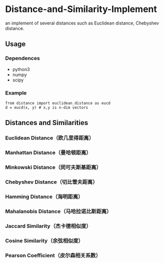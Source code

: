 # Distance-and-Similarity-Implement
an implement of several distances such as Euclidean distance, Chebyshev distance. 
## Usage
### Dependences
- python3
- numpy
- scipy
### Example
```
from distance import euclidean_distance as eucd
d = eucd(x, y) # x,y is n-dim vectors
```
## Distances and Similarities
### Euclidean Distance（欧几里得距离）
### Manhattan Distance（曼哈顿距离）
### Minkowski Distance（闵可夫斯基距离）
### Chebyshev Distance（切比雪夫距离）
### Hamming Distance（海明距离）
### Mahalanobis Distance（马哈拉诺比斯距离）
### Jaccard Similarity（杰卡德相似度）
### Cosine Similarity（余弦相似度）
### Pearson Coefficient（皮尔森相关系数）
